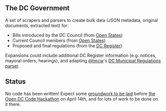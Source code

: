 ## The DC Government

A set of scrapers and parsers to create bulk data (JSON metadata, original documents, extracted text) for:

* Bills introduced by the DC Council (from [Open States](http://openstates.org/))
* Current Council members (from [Open States](http://openstates.org/))
* Proposed and final regulations (from the [DC Register](http://www.dcregs.dc.gov/Gateway/IssueList.aspx))

Expansions could include additional DC Register information (e.g. notices, mayoral orders, hearings), and adapting [@tmcw](/tmcw)'s [DC Municipal Regulations parser](/tmcw/dcmr).

## Status

No code has been written! Expect some [groundwork to be laid](https://github.com/openlawdc/dc-government/issues/1) before [the Open DC Code Hackathon](http://dccode.eventbrite.com/) on April 14th, and for lots of work to be done on it there.
